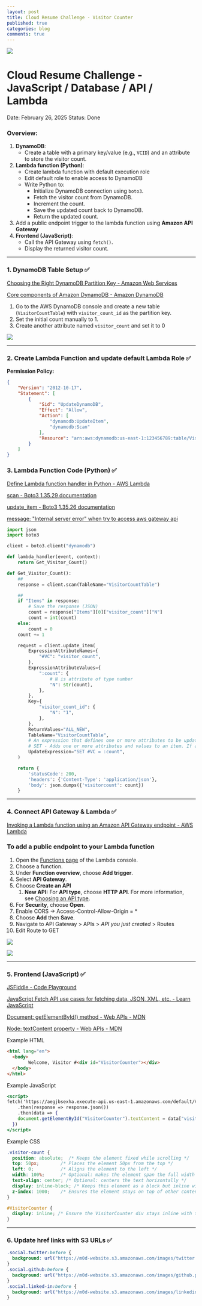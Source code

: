 ```yaml
---
layout: post
title: Cloud Resume Challenge - Visitor Counter
published: true
categories: blog
comments: true
---
```

![]({{site.baseurl}}/images/crc_visitor_counter.png)

# Cloud Resume Challenge - JavaScript / Database / API / Lambda

Date: February 26, 2025
Status: Done

### Overview:

1. **DynamoDB**:
    - Create a table with a primary key/value (e.g., `VCID`) and an attribute to store the visitor count.
2. **Lambda function (Python)**:
    - Create lambda function with default execution role
    - Edit default role to enable access to DynamoDB
    - Write Python to:
        - Initialize DynamoDB connection using `boto3`.
        - Fetch the visitor count from DynamoDB.
        - Increment the count.
        - Save the updated count back to DynamoDB.
        - Return the updated count.
3. Add a public endpoint trigger to the lambda function using **Amazon API Gateway**
4. **Frontend (JavaScript)**:
    - Call the API Gateway using `fetch()`.
    - Display the returned visitor count.

---

### **1. DynamoDB Table Setup ✅**

[Choosing the Right DynamoDB Partition Key - Amazon Web Services](https://aws.amazon.com/blogs/database/choosing-the-right-dynamodb-partition-key/)

[Core components of Amazon DynamoDB - Amazon DynamoDB](https://docs.aws.amazon.com/amazondynamodb/latest/developerguide/HowItWorks.CoreComponents.html)

1. Go to the AWS DynamoDB console and create a new table (`VisitorCountTable`) with `visitor_count_id` as the partition key.
2. Set the initial count manually to 1.
3. Create another attribute named `visitor_count` and set it to 0

![]({{site.baseurl}}/images/crc_visitor_counter_dynamodb.png)

---

### 2. Create Lambda Function and update default Lambda Role ✅

**Permission Policy:**

```json
{
    "Version": "2012-10-17",
    "Statement": [
        {
            "Sid": "UpdateDynamoDB",
            "Effect": "Allow",
            "Action": [
                "dynamodb:UpdateItem",
                "dynamodb:Scan"
            ],
            "Resource": "arn:aws:dynamodb:us-east-1:123456789:table/VisitorCountTable"
        }
    ]
}
```

### 3. **Lambda Function Code (Python) ✅**

[Define Lambda function handler in Python - AWS Lambda](https://docs.aws.amazon.com/lambda/latest/dg/python-handler.html)

[scan - Boto3 1.35.29 documentation](https://boto3.amazonaws.com/v1/documentation/api/latest/reference/services/dynamodb/client/scan.html)

[update_item - Boto3 1.35.26 documentation](https://boto3.amazonaws.com/v1/documentation/api/latest/reference/services/dynamodb/client/update_item.html)

[message: "Internal server error" when try to access aws gateway api](https://stackoverflow.com/questions/47672377/message-internal-server-error-when-try-to-access-aws-gateway-api)

```python
import json
import boto3

client = boto3.client("dynamodb")

def lambda_handler(event, context):
    return Get_Visitor_Count()

def Get_Visitor_Count():
    ##
    response = client.scan(TableName="VisitorCountTable")

    ##
    if "Items" in response:
        # Save the response (JSON)
        count = response["Items"][0]["visitor_count"]["N"]
        count = int(count)
    else:
        count = 0
    count += 1

    request = client.update_item(
        ExpressionAttributeNames={
            "#VC": "visitor_count",
        },
        ExpressionAttributeValues={
            ":count": {
                # N is attribute of type number
                "N": str(count),
            },
        },
        Key={
            "visitor_count_id": {
                "N": "1",
            },
        },
        ReturnValues="ALL_NEW",
        TableName="VisitorCountTable",
        # An expression that defines one or more attributes to be updated, the action to be performed on them, and new values for them.
        # SET - Adds one or more attributes and values to an item. If any of these attributes already exist, they are replaced by the new values.
        UpdateExpression="SET #VC = :count",
    )

    return {
        'statusCode': 200,
        'headers': {'Content-Type': 'application/json'},
        'body': json.dumps({'visitorcount': count})
    }

```

---

### **4. Connect API Gateway & Lambda ✅**

[Invoking a Lambda function using an Amazon API Gateway endpoint - AWS Lambda](https://docs.aws.amazon.com/lambda/latest/dg/services-apigateway.html)

### To add a public endpoint to your Lambda function

1. Open the [Functions page](https://console.aws.amazon.com/lambda/home#/functions) of the Lambda console.
2. Choose a function.
3. Under **Function overview**, choose **Add trigger**.
4. Select **API Gateway**.
5. Choose **Create an API**
    1. **New API:** For **API type**, choose **HTTP API**. For more information, see [Choosing an API type](https://docs.aws.amazon.com/lambda/latest/dg/services-apigateway.html#services-apigateway-apitypes).
6. For **Security**, choose **Open**.
7. Enable CORS -> Access-Control-Allow-Origin = *
8. Choose **Add** then **Save**.
9. Navigate to API Gateway > APIs > *API you just created* > Routes 
10. Edit Route to GET

![]({{site.baseurl}}/images/crc_visitor_counter_api_cors.png)

![]({{site.baseurl}}/images/crc_visitor_counter_api_route.png)

---

### 5. **Frontend (JavaScript) ✅**

[JSFiddle - Code Playground](https://jsfiddle.net/)

[JavaScript Fetch API use cases for fetching data, JSON, XML, etc. - Learn JavaScript](https://learnjavascript.online/topics/fetch.html)

[Document: getElementById() method - Web APIs - MDN](https://developer.mozilla.org/en-US/docs/Web/API/Document/getElementById)

[Node: textContent property - Web APIs - MDN](https://developer.mozilla.org/en-US/docs/Web/API/Node/textContent#differences_from_innertext)

Example HTML

```html
<html lang="en">
  <body>
		Welcome, Visitor #<div id="VisitorCounter"></div>
  </body>
</html>

```

Example JavaScript

```jsx
<script>
fetch('https://aegjbsexha.execute-api.us-east-1.amazonaws.com/default/VisitorCounter')
    .then(response => response.json())
  	.then(data => {
  	document.getElementById("VisitorCounter").textContent = data["visitorcount"];
  })
</script>
```

Example CSS

```css
.visitor-count {
  position: absolute;  /* Keeps the element fixed while scrolling */
  top: 50px;        /* Places the element 50px from the top */
  left: 0;          /* Aligns the element to the left */
  width: 100%;      /* Optional: makes the element span the full width of the page */
  text-align: center; /* Optional: centers the text horizontally */
  display: inline-block; /* Keeps this element as a block but inline with other elements */
  z-index: 1000;    /* Ensures the element stays on top of other content */
}

#VisitorCounter {
  display: inline; /* Ensure the VisitorCounter div stays inline with the Welcome text */
}
```

---

### 6. Update href links with S3 URLs ✅

```css
.social.twitter:before {
  background: url("https://m0d-website.s3.amazonaws.com/images/twitter.png") center no-repeat;
}
.social.github:before {
  background: url("https://m0d-website.s3.amazonaws.com/images/github.png") center no-repeat;
}
.social.linked-in:before {
  background: url("https://m0d-website.s3.amazonaws.com/images/linkedin.png") center no-repeat;
}
```
